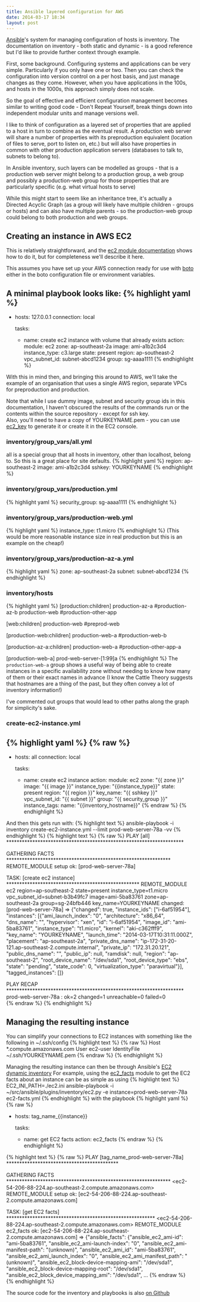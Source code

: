 ```yaml
---
title: Ansible layered configuration for AWS
date: 2014-03-17 18:34
layout: post
---
```

[Ansible](http://ansible.com/)'s system for managing configuration of hosts is
inventory. The documentation on inventory - both static and dynamic - is a 
good reference but I'd like to provide further context through example. 

First, some background. Configuring systems and applications can be very simple. Particularly
if you only have one or two. Then you can check the configuration into version control on a per
host basis, and just manage changes as they come. However, when you have applications in the
100s, and hosts in the 1000s, this approach simply does not scale.

So the goal of effective and efficient configuration management becomes similar to writing
good code - Don't Repeat Yourself, break things down into independent modular units and 
manage versions well. 

I like to think of configuration as a layered set of properties that are applied to a host
in turn to combine as the eventual result. A production web server will share a number of
properties with its preproduction equivalent (location of files to serve, port to listen on, 
etc.) but will also have properties in common with other production application servers 
(databases to talk to, subnets to belong to). 

In Ansible inventory, such layers can be modelled as groups - that is a production web
server might belong to a production group, a web group and possibly a production-web group
for those properties that are particularly specific (e.g. what virtual hosts to serve)

While this might start to seem like an inheritance tree, it's actually a Directed Acyclic 
Graph (as a group will likely have multiple children - groups or hosts) and can also have
multiple parents - so the production-web group could belong to both production and web
groups.

## Creating an instance in AWS EC2
This is relatively straightforward, and the [ec2 module documentation](http://docs.ansible.com/ec2_module.html#examples)
shows how to do it, but for completeness we'll describe it here. 

<div class="alert alert-info"><span class="glyphicon glyphicon-info-sign"></span>
This assumes you have set up your AWS connection ready for use
with <a href="http://boto.readthedocs.org/en/latest/boto_config_tut.html">boto</a>
either in the boto configuration file or environment variables.
</div>

A minimal playbook looks like:
{% highlight yaml %}
---
- hosts: 127.0.0.1
  connection: local

  tasks:
  - name: create ec2 instance with volume that already exists
    action: 
      module: ec2 
      zone: ap-southeast-2a
      image: ami-a1b2c3d4
      instance_type: c3.large
      state: present
      region: ap-southeast-2
      vpc_subnet_id: subnet-abcd1234
      group: sg-aaaa1111
{% endhighlight %}

With this in mind then, and bringing this around to AWS, we'll take the example of
an organisation that uses a single AWS region, separate VPCs for preproduction and 
production. 

<div class="alert alert-info"><span class="glyphicon glyphicon-info-sign"></span>
Note that while I use dummy image, subnet and security group ids in this documentation,
I haven't obscured the results of the commands run or the contents within the source
repository - except for ssh key.
</div>

<div class="alert alert-info"><span class="glyphicon glyphicon-info-sign"></span>
Also, you'll need to have a copy of YOURKEYNAME.pem - you can use 
<a href="http://docs.ansible.com/ec2_key_module.html">ec2_key</a> to generate it
or create it in the EC2 console.
</div>

### inventory/group_vars/all.yml
all is a special group that all hosts in inventory, other than localhost, belong to. 
So this is a great place for site defaults. 
{% highlight yaml %}
region: ap-southeast-2
image: ami-a1b2c3d4
sshkey: YOURKEYNAME
{% endhighlight %}

### inventory/group_vars/production.yml 
{% highlight yaml %}
security_group: sg-aaaa1111
{% endhighlight %}

### inventory/group_vars/production-web.yml
{% highlight yaml %}
instance_type: t1.micro
{% endhighlight %}
(This would be more reasonable instance size in real production but this is an example on the cheap!)

### inventory/group_vars/production-az-a.yml
{% highlight yaml %}
zone: ap-southeast-2a
subnet: subnet-abcd1234
{% endhighlight %}

### inventory/hosts
{% highlight yaml %}
[production:children]
production-az-a
#production-az-b
production-web
#production-other-app

[web:children]
production-web
#preprod-web

[production-web:children]
production-web-a
#production-web-b

[production-az-a:children]
production-web-a
#production-other-app-a

[production-web-a]
prod-web-server-[1:99]a
{% endhighlight %}
The `production-web-a` group shows a useful way of being able to create instances
in a specific availability zone without needing to know how many of them or their
exact names in advance (I know the Cattle Theory suggests that hostnames are a
thing of the past, but they often convey a lot of inventory information!)

I've commented out groups that would lead to other paths along the graph for
simplicity's sake.

### create-ec2-instance.yml
{% highlight yaml %}
{% raw %}
---
- hosts: all
  connection: local

  tasks:
  - name: create ec2 instance
    action: 
      module: ec2 
      zone: "{{ zone }}"
      image: "{{ image }}"
      instance_type: "{{instance_type}}"
      state: present
      region: "{{ region }}"
      key_name: "{{ sshkey }}"
      vpc_subnet_id: "{{ subnet }}"
      group: "{{ security_group }}"
      instance_tags: 
        name: "{{inventory_hostname}}"
{% endraw %}
{% endhighlight %}

And then this gets run with:
{% highlight text %}
ansible-playbook -i inventory create-ec2-instance.yml --limit prod-web-server-78a -vv
{% endhighlight %}
{% highlight text %}
{% raw %}
PLAY [all] ******************************************************************** 

GATHERING FACTS *************************************************************** 
<prod-web-server-78a> REMOTE_MODULE setup
ok: [prod-web-server-78a]

TASK: [create ec2 instance] *************************************************** 
<prod-web-server-78a> REMOTE_MODULE ec2 region=ap-southeast-2 state=present instance_type=t1.micro vpc_subnet_id=subnet-b3b49fc7 image=ami-5ba83761 zone=ap-southeast-2a group=sg-24bfb446 key_name=YOURKEYNAME
changed: [prod-web-server-78a] => {"changed": true, "instance_ids": ["i-6af51954"], "instances": [{"ami_launch_index": "0", "architecture": "x86_64", "dns_name": "", "hypervisor": "xen", "id": "i-6af51954", "image_id": "ami-5ba83761", "instance_type": "t1.micro", "kernel": "aki-c362fff9", "key_name": "YOURKEYNAME", "launch_time": "2014-03-17T10:31:11.000Z", "placement": "ap-southeast-2a", "private_dns_name": "ip-172-31-20-121.ap-southeast-2.compute.internal", "private_ip": "172.31.20.121", "public_dns_name": "", "public_ip": null, "ramdisk": null, "region": "ap-southeast-2", "root_device_name": "/dev/sda1", "root_device_type": "ebs", "state": "pending", "state_code": 0, "virtualization_type": "paravirtual"}], "tagged_instances": []}

PLAY RECAP ******************************************************************** 
prod-web-server-78a        : ok=2    changed=1    unreachable=0    failed=0   
{% endraw %}
{% endhighlight %}

## Managing the resulting instance
You can simplify your connections to EC2 instances with something like the following in ~/.ssh/config
{% highlight text %}
{% raw %}
Host *.compute.amazonaws.com
User ec2-user
IdentityFile ~/.ssh/YOURKEYNAME.pem
{% endraw %}
{% endhighlight %}

Managing the resulting instance can then be through Ansible's 
[EC2 dynamic inventory](http://docs.ansible.com/intro_dynamic_inventory.html#example-aws-ec2-external-inventory-script)
For example, using the [ec2_facts](http://docs.ansible.com/ec2_facts_module.html)
module to get the EC2 facts about an instance can be as simple as using 
{% highlight text %}
EC2_INI_PATH=./ec2.ini ansible-playbook -i ~/src/ansible/plugins/inventory/ec2.py -e instance=prod-web-server-78a ec2-facts.yml
{% endhighlight %}
with the playbook
{% highlight yaml %}
{% raw %}
- hosts: tag_name_{{instance}}

  tasks:
  - name: get EC2 facts
    action: ec2_facts
{% endraw %}
{% endhighlight %}

{% highlight text %}
{% raw %}
PLAY [tag_name_prod-web-server-78a] ******************************************* 

GATHERING FACTS *************************************************************** 
<ec2-54-206-88-224.ap-southeast-2.compute.amazonaws.com> REMOTE_MODULE setup
ok: [ec2-54-206-88-224.ap-southeast-2.compute.amazonaws.com]

TASK: [get EC2 facts] ********************************************************* 
<ec2-54-206-88-224.ap-southeast-2.compute.amazonaws.com> REMOTE_MODULE ec2_facts
ok: [ec2-54-206-88-224.ap-southeast-2.compute.amazonaws.com] => {"ansible_facts": {"ansible_ec2_ami-id": "ami-5ba83761", "ansible_ec2_ami-launch-index": "0", "ansible_ec2_ami-manifest-path": "(unknown)", "ansible_ec2_ami_id": "ami-5ba83761", "ansible_ec2_ami_launch_index": "0", "ansible_ec2_ami_manifest_path": "(unknown)", "ansible_ec2_block-device-mapping-ami": "/dev/sda1", "ansible_ec2_block-device-mapping-root": "/dev/sda1", "ansible_ec2_block_device_mapping_ami": "/dev/sda1",  ...
{% endraw %}
{% endhighlight %}

The source code for the inventory and playbooks is also [on Github](https://github.com/willthames/ansible-ec2-example)
